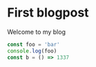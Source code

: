 # First blogpost

Welcome to my blog

```js
const foo = 'bar'
console.log(foo)
const b = () => 1337
```